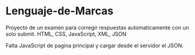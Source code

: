 # Lenguaje-de-Marcas
Proyecto de un examen para corregir respuestas automaticamente con un solo submit.
HTML, CSS, JavaScript, XML, JSON

Falta JavaScript de pagina principal y cargar desde el servidor el JSON.
